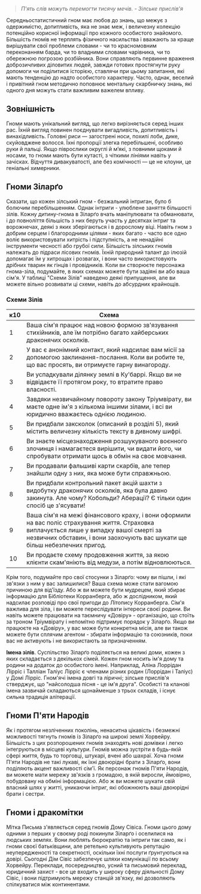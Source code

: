 > _П'ять слів можуть перемогти тисячу мечів._
> _- Зілське прислів'я_

Середньостатистичний гном має любов до знань, що межує з одержимістю, допитливість, яка не знає меж, і величезну колекцію потенційно корисної інформації про кожного особистого знайомого. Більшість гномів не терплять фізичного насильства і вважають за краще вирішувати свої проблеми словами - чи то красномовним переконанням барда, чи то владними словами чарівника, чи то обережною погрозою розбійника. Вони справляють первинне враження доброзичливих діловитих людей, завжди готових простягнути руку допомоги чи поділитися історією, ставлячи при цьому запитання, які мають тенденцію до надто особистого характеру. Часто, однак, веселий і привітний гном методично поповнює ментальну скарбничку знань, які одного дня можуть стати важливим важелем впливу.

## Зовнішність
Гноми мають унікальний вигляд, що легко вирізняється серед інших рас. Їхній вигляд повинен поєднувати вигадливість, допитливість і винахідливість. Головні риси — загострені носи, похилі лоби, дике, скуйовджене волосся. Їхні пропорції злегка перебільшені, особливо руки й пальці. Якщо піврослики округлі й м’які, з повними щоками й носами, то гноми мають бути кутасті, з чіткими лініями навіть у зачісках. Відчуття дивакуватості, але без комічності — це не клоуни, це геніальні химерники.

## Гноми Зіларґо
Сказати, що кожен зілський гном - безжальний інтриган, було б болючим перебільшенням. Однак інтриги - улюблене заняття більшості зілів. Кожну дитину-гнома в Зіларґо вчать маніпулювати та обманювати, і до повноліття більшість з них беруть участь у десятках інтриг та ворожнечах, деякі з яких зберігаються і в дорослому віці. Навіть гном з добрим серцем і благородними цілями - яких багато - часто все одно воліє використовувати хитрість і підступність, а не ненадійні інструменти чесності або грубої сили.
Більшість зілських гномів належать до підраси лісових гномів. Їхній природний талант до ілюзій допомагає їм у хитрощах і розвагах, і вони часто використовують дрібних тварин як гінців і провідників.
Коли ви створюєте персонажа гнома-зіла, подумайте, в яких схемах можете бути задіяні ви або ваша сім'я. У таблиці "Схеми Зілів" наведено деякі припущення, але ви можете вільно розвивати ці схеми, навіть до абсурдних крайнощів.

### Схеми Зілів
|**к10**|**Схема**|
|---|---|
|1|Ваша сім'я працює над новою формою зв'язування стихійників, але їм потрібно багато хайберських драконячих осколків.|
|2|У вас є анонімний контакт, який надсилає вам місії за допомогою заклинання-послання. Коли ви робите те, що вас просять, ви отримуєте гарну винагороду.|
|3|Ви успадкували ділянку землі в Ку'баррі. Якщо ви не відвідаєте її протягом року, то втратите право власності.|
|4|Завдяки незвичайному повороту закону Тріумвірату, ви маєте одне ім'я з кількома іншими зілами, і всі ви юридично вважаєтесь однією людиною.|
|5|Ви придбали заксколок (описаний в розділі 5), який містить величезну кількість тексту в дивному шифрі.|
|6|Ви знаєте місцезнаходження розшукуваного воєнного злочинця і намагаєтеся вирішити, чи видати його, чи спробувати отримати щось в обмін на своє мовчання.|
|7|Ви продавали фальшиві карти скарбів, але тепер знайшли одну з них, яка може бути справжньою.|
|8|Ви придбали контрольний пакет акцій шахти з видобутку драконячих осколків, яка була давно закинута. Але чому? Кобольди? Аберації? Є тільки один спосіб це з'ясувати!|
|9|Ваша сім'я на межі фінансового краху, і вони оформили на вас поліс страхування життя. Страховка виплачується лише у випадку вашої смерті за незвичних обставин, і вони заохочують вас шукати ще більш небезпечних пригод.|
|10|Ви продаєте схему продовження життя, за якою клієнти скам'яніють від медузи, а потім відновлюються.|

Крім того, подумайте про свої стосунки з Зіларґо: чому ви пішли, і які зв'язки з ним у вас залишилися? Ваша схема може стати вагомою причиною для від'їзду. Або ж ви можете бути мудрецем, який збирає інформацію для Бібліотеки Корранберга, або ж дослідником, який надсилає розповіді про свої пригоди до Літопису Корранберга. Сім'я важлива для зіла, і ви можете переслідувати інтереси своєї родини. Ви навіть можете працювати на таємничу «Довіру» - організацію, що стоїть за троном Тріумвірату і непомітно підтримує порядок у Зіларґо. Якщо ви працюєте на «Довіру», у вас може бути конкретна місія, але ви також можете бути сплячим агентом - збирати інформацію та союзників, поки вас не активують і не використають за призначенням.

**Імена зілів**. Суспільство Зіларґо поділяється на великі доми, кожен з яких складається з декількох сімей. Кожен гном носить ім'я дому та родини на додаток до особистого імені. Наприклад, Аліна Лоррідан Лірріс і Талліан Таліус Лірріс є членами різних родин (Лоррідан і Таліус) у Домі Лірріс. Гном'ячі імена довгі та ліричні; зілське прислів'я стверджує, що "найсолодша пісня - це ім'я друга". Особисті та кланові імена зазвичай складаються щонайменше з трьох складів, і існує сильна традиція алітерації.

## Гноми П'яти Народів
Як і протягом незліченних поколінь, ненаситна цікавість і безмежні можливості тягнуть гномів із Зіларґо на широкі землі Хорвейру. Більшість з цих розпорошених гномів знаходять нові домівки і легко інтегруються в місцеві культури. Гномів можна зустріти в будь-якій сфері життя, будь то торговці, штукарі, вчені або шахраї. Хоча гноми П'яти Народів не такі лукаві, як їхні двоюрідні брати з Зіларґо, вони поділяють акцент важливості сім'ї.
Як персонаж гномів П'яти Народів, ви можете мати мережу зв'язків з громадою, в якій виросли, ймовірно, побудовану на обміні інформацією. Або ж ви можете шукати свій власний шлях у житті, уникаючи інтриг, які обожнюють ваші двоюрідні брати і сестри.

## Гноми і дракомітки
Мітка Письма з'являється серед гномів Дому Сівіса. Гноми цього дому одними з перших у своєму роді покинули Зіларґо і оселилися на людських землях. Вони люблять бюрократію та інтриги так само, як і гноми своєї батьківщини, але ретельно культивують репутацію неупередженості та секретності, оскільки їхні послуги ґрунтуються на довірі.
Сьогодні Дім Сівіс забезпечує шляхи комунікації по всьому Хорвейру. Переклади, посередництво, усний та письмовий переклад, юридичний захист - все це входить у широку сферу діяльності Дому Сівіс, і вони підтримують мережу станцій зв'язку, які дозволяють спілкуватися між континентами.